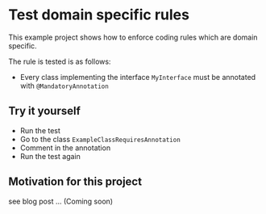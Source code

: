 # Test domain specific rules

This example project shows how to enforce coding rules which are domain specific.

The rule is tested is as follows:
- Every class implementing the interface `MyInterface` must be annotated with  `@MandatoryAnnotation`

## Try it yourself

- Run the test
- Go to the class `ExampleClassRequiresAnnotation`
- Comment in the annotation
- Run the test again

## Motivation for this project

see blog post ... (Coming soon)